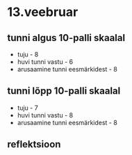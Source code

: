 # 13.veebruar
## tunni algus 10-palli skaalal
* tuju - 8
* huvi tunni vastu - 6
* arusaamine tunni eesmärkidest - 8

## tunni lõpp 10-palli skaalal
* tuju - 7
* huvi tunni vastu - 8
* arusaamine tunni eesmärkidest - 8

## reflektsioon
